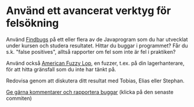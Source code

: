 # Använd ett avancerat verktyg för felsökning

Använd [Findbugs](http://findbugs.sourceforge.net) på ett eller
flera av de Javaprogram som du har utvecklat under kursen och
studera resultatet. Hittar du buggar i programmet? Får du s.k.
"false positives", alltså rapporter om fel som inte är fel i
praktiken?

Använd också
[American Fuzzy Lop](https://en.wikipedia.org/wiki/American_fuzzy_lop_(fuzzer)),
en fuzzer, t.ex. på din lagerhanterare, för att hitta gränsfall
som du inte har tänkt på. 

Redovisa genom att diskutera ditt resultat med Tobias, Elias eller
Stephan.

[Ge gärna kommentarer och rapportera buggar](https://github.com/IOOPM-UU/achievements/commits/master/Q51.md) (klicka på den senaste commiten)
